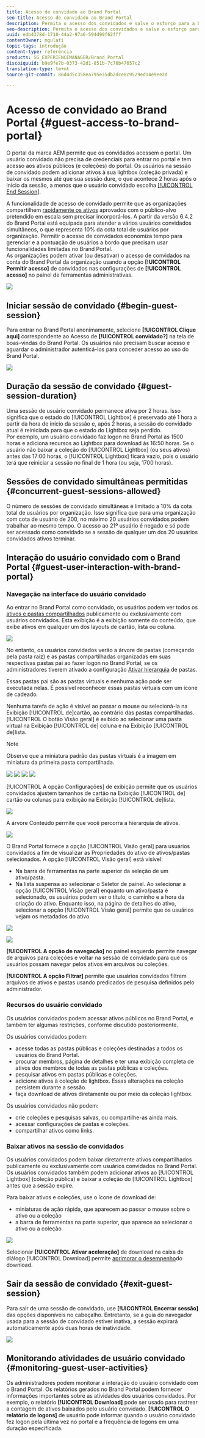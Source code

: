```yaml
---
title: Acesso de convidado ao Brand Portal
seo-title: Acesso de convidado ao Brand Portal
description: Permita o acesso dos convidados e salve o esforço para a bordo de vários usuários que não precisam ser autenticados.
seo-description: Permita o acesso dos convidados e salve o esforço para a bordo de vários usuários que não precisam ser autenticados.
uuid: edb4378d-1710-44a2-97a6-594d99f62fff
contentOwner: mgulati
topic-tags: introdução
content-type: referência
products: SG_EXPERIENCEMANAGER/Brand_Portal
discoiquuid: b9e9fe7b-0373-42d1-851b-7c76b47657c2
translation-type: tm+mt
source-git-commit: 86d4d5c358ea795e35db2dce8c9529ed14e9ee2d

---
```



# Acesso de convidado ao Brand Portal {#guest-access-to-brand-portal}

O portal da marca AEM permite que os convidados acessem o portal. Um usuário convidado não precisa de credenciais para entrar no portal e tem acesso aos ativos públicos (e coleções) do portal. Os usuários na sessão de convidado podem adicionar ativos à sua lightbox (coleção privada) e baixar os mesmos até que sua sessão dure, o que acontece 2 horas após o início da sessão, a menos que o usuário convidado escolha [[!UICONTROL End Session]](#exit-guest-session).

A funcionalidade de acesso de convidado permite que as organizações compartilhem [rapidamente os ativos](../using/brand-portal-sharing-folders.md#how-to-share-folders) aprovados com o público-alvo pretendido em escala sem precisar incorporá-los. A partir da versão 6.4.2 do Brand Portal está equipada para atender a vários usuários convidados simultâneos, o que representa 10% da cota total de usuários por organização. Permitir o acesso de convidados economiza tempo para gerenciar e a pontuação de usuários a bordo que precisam usar funcionalidades limitadas no Brand Portal.\
As organizações podem ativar (ou desativar) o acesso de convidados na conta do Brand Portal da organização usando a opção **[!UICONTROL Permitir acesso]** de convidados nas configurações de **[!UICONTROL acesso]** no painel de ferramentas administrativas.

<!--
Comment Type: annotation
Last Modified By: mgulati
Last Modified Date: 2018-08-17T10:42:59.879-0400
Removed the first para: "AEM Assets Brand Portal allows public users to enter the portal anonymously and have restricted access to the allowed public resources as guests. Organization users with guest role need not seek access and authentication from administrators."
-->

![](assets/enable-guest-access.png)

## Iniciar sessão de convidado {#begin-guest-session}

Para entrar no Brand Portal anonimamente, selecione **[!UICONTROL Clique aqui]** correspondente ao Acesso de **[!UICONTROL convidado?]** na tela de boas-vindas do Brand Portal. Os usuários não precisam buscar acesso e aguardar o administrador autenticá-los para conceder acesso ao uso do Brand Portal.

![](assets/bp-login-screen.png)

## Duração da sessão de convidado {#guest-session-duration}

Uma sessão de usuário convidado permanece ativa por 2 horas. Isso significa que o estado do [!UICONTROL Lightbox] é preservado até 1 hora a partir da hora de início da sessão e, após 2 horas, a sessão do convidado atual é reiniciada para que o estado do Lightbox seja perdido.\
Por exemplo, um usuário convidado faz logon no Brand Portal às 1500 horas e adiciona recursos ao Lightbox para download às 16:50 horas. Se o usuário não baixar a coleção do [!UICONTROL Lightbox] (ou seus ativos) antes das 17:00 horas, o [!UICONTROL Lightbox] ficará vazio, pois o usuário terá que reiniciar a sessão no final de 1 hora (ou seja, 1700 horas).

## Sessões de convidado simultâneas permitidas {#concurrent-guest-sessions-allowed}

O número de sessões de convidado simultâneas é limitado a 10% da cota total de usuários por organização. Isso significa que para uma organização com cota de usuário de 200, no máximo 20 usuários convidados podem trabalhar ao mesmo tempo. O acesso ao 21º usuário é negado e só pode ser acessado como convidado se a sessão de qualquer um dos 20 usuários convidados ativos terminar.

## Interação do usuário convidado com o Brand Portal {#guest-user-interaction-with-brand-portal}

### Navegação na interface do usuário convidado

Ao entrar no Brand Portal como convidado, os usuários podem ver todos os [ativos e pastas compartilhados](../using/brand-portal-sharing-folders.md#sharefolders) publicamente ou exclusivamente com usuários convidados. Esta exibição é a exibição somente do conteúdo, que exibe ativos em qualquer um dos layouts de cartão, lista ou coluna.

![](assets/disabled-folder-hierarchy1.png)

No entanto, os usuários convidados verão a árvore de pastas (começando pela pasta raiz) e as pastas compartilhadas organizadas em suas respectivas pastas pai ao fazer logon no Brand Portal, se os administradores tiverem ativado a configuração [Ativar hierarquia](../using/brand-portal-general-configuration.md#main-pars-header-1621071021) de pastas.

Essas pastas pai são as pastas virtuais e nenhuma ação pode ser executada nelas. É possível reconhecer essas pastas virtuais com um ícone de cadeado.

Nenhuma tarefa de ação é visível ao passar o mouse ou selecioná-la na Exibição [!UICONTROL de]cartão, ao contrário das pastas compartilhadas. [!UICONTROL O botão Visão geral] é exibido ao selecionar uma pasta virtual na Exibição [!UICONTROL de] coluna e na Exibição [!UICONTROL de]lista.

>[!NOTE]
>
>Observe que a miniatura padrão das pastas virtuais é a imagem em miniatura da primeira pasta compartilhada.

![](assets/enabled-hierarchy1.png) ![](assets/hierarchy1-nonadmin.png) ![](assets/hierarchy-nonadmin.png) ![](assets/hierarchy2-nonadmin.png)

[!UICONTROL A opção Configurações] de exibição permite que os usuários convidados ajustem tamanhos de cartão na Exibição [!UICONTROL de] cartão ou colunas para exibição na Exibição [!UICONTROL de]lista.

![](assets/nav-guest-user.png)

A árvore  Conteúdo permite que você percorra a hierarquia de ativos.

![](assets/guest-login-ui.png)

O Brand Portal fornece a opção [!UICONTROL Visão geral] para usuários convidados a fim de visualizar as Propriedades  do ativo de ativos/pastas selecionados. A opção [!UICONTROL Visão geral] está visível:

* Na barra de ferramentas na parte superior da seleção de um ativo/pasta.
* Na lista suspensa ao selecionar o Seletor de painel.
Ao selecionar a opção [!UICONTROL Visão geral] enquanto um ativo/pasta é selecionado, os usuários podem ver o título, o caminho e a hora da criação do ativo. Enquanto isso, na página de detalhes do ativo, selecionar a opção [!UICONTROL Visão geral] permite que os usuários vejam os metadados do ativo.

![](assets/overview-option-1.png)

![](assets/overview-rail-selector-1.png)<br />

**[!UICONTROL A opção de navegação]** no painel esquerdo permite navegar de arquivos para coleções e voltar na sessão de convidado para que os usuários possam navegar pelos ativos em arquivos ou coleções.

**[!UICONTROL A opção Filtrar]** permite que usuários convidados filtrem arquivos de ativos e pastas usando predicados de pesquisa definidos pelo administrador.

### Recursos do usuário convidado

Os usuários convidados podem acessar ativos públicos no Brand Portal, e também ter algumas restrições, conforme discutido posteriormente.

Os usuários convidados podem:

* acesse todas as pastas públicas e coleções destinadas a todos os usuários do Brand Portal.
* procurar membros, página de detalhes e ter uma exibição completa de ativos dos membros de todas as pastas públicas e coleções.
* pesquisar ativos em pastas públicas e coleções.
* adicione ativos à coleção de lightbox. Essas alterações na coleção persistem durante a sessão.
* faça download de ativos diretamente ou por meio da coleção lightbox.

Os usuários convidados não podem:

* crie coleções e pesquisas salvas, ou compartilhe-as ainda mais.
* acessar configurações de pastas e coleções.
* compartilhar ativos como links.

### Baixar ativos na sessão de convidados

Os usuários convidados podem baixar diretamente ativos compartilhados publicamente ou exclusivamente com usuários convidados no Brand Portal. Os usuários convidados também podem adicionar ativos ao [!UICONTROL Lightbox] (coleção pública) e baixar a coleção do [!UICONTROL Lightbox] antes que a sessão expire.

Para baixar ativos e coleções, use o ícone de download de:

* miniaturas de ação rápida, que aparecem ao passar o mouse sobre o ativo ou a coleção
* a barra de ferramentas na parte superior, que aparece ao selecionar o ativo ou a coleção

![](assets/download-on-guest.png)

Selecionar **[!UICONTROL Ativar aceleração]** de download na caixa de diálogo [!UICONTROL Download] permite [aprimorar o desempenho](../using/accelerated-download.md)do download.

## Sair da sessão de convidado {#exit-guest-session}

Para sair de uma sessão de convidado, use **[!UICONTROL Encerrar sessão]** das opções disponíveis no cabeçalho. Entretanto, se a guia do navegador usada para a sessão de convidado estiver inativa, a sessão expirará automaticamente após duas horas de inatividade.

![](assets/end-guest-session.png)

## Monitorando atividades de usuário convidado {#monitoring-guest-user-activities}

Os administradores podem monitorar a interação do usuário convidado com o Brand Portal. Os relatórios gerados no Brand Portal podem fornecer informações importantes sobre as atividades dos usuários convidados. Por exemplo, o relatório **[!UICONTROL Download]** pode ser usado para rastrear a contagem de ativos baixados pelo usuário convidado. **[!UICONTROL O relatório de logons]** de usuário pode informar quando o usuário convidado fez logon pela última vez no portal e a frequência de logons em uma duração especificada.
